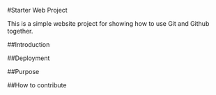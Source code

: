 #Starter Web Project

This is a simple website project for showing how to use Git and Github together.

##Introduction

##Deployment

##Purpose

##How to contribute
